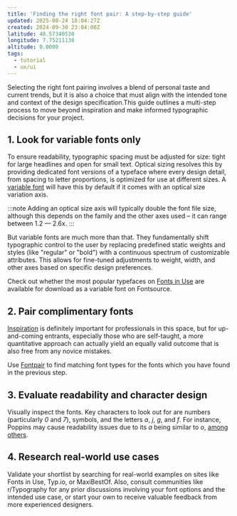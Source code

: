 ```yaml
---
title: 'Finding the right font pair: A step-by-step guide'
updated: 2025-08-24 18:04:27Z
created: 2024-09-30 23:04:00Z
latitude: 48.57340530
longitude: 7.75211130
altitude: 0.0000
tags:
  - tutorial
  - ux/ui
---
```


Selecting the right font pairing involves a blend of personal taste and current trends, but it is also a choice that must align with the intended tone and context of the design specification.This guide outlines a multi-step process to move beyond inspiration and make informed typographic decisions for your project.

## 1. Look for variable fonts only

To ensure readability, typographic spacing must be adjusted for size: tight for large headlines and open for small text. Optical sizing resolves this by providing dedicated font versions of a typeface where every design detail, from spacing to letter proportions, is optimized for use at different sizes. A [variable font](https://developer.mozilla.org/en-US/docs/Web/CSS/font-variation-settings) will have this by default if it comes with an optical size variation axis.

:::note
Adding an optical size axis will typically double the font file size, although this depends on the family and the other axes used – it can range between 1.2 — 2.6x.
:::

But variable fonts are much more than that. They fundamentally shift typographic control to the user by replacing predefined static weights and styles (like "regular" or "bold") with a continuous spectrum of customizable attributes. This allows for fine-tuned adjustments to weight, width, and other axes based on specific design preferences.

Check out whether the most popular typefaces on [Fonts in Use](https://fontsinuse.com/) are available for download as a variable font on Fontsource.

## 2. Pair complimentary fonts

[Inspiration](https://fontofweb.com/) is definitely important for professionals in this space, but for up-and-coming entrants, especially those who are self-taught, a more quantitative approach can actually yield an equally valid outcome that is also free from any novice mistakes.

Use [Fontpair](https://fontpair.co/) to find matching font types for the fonts which you have found in the previous step.

## 3. Evaluate readability and character design

Visually inspect the fonts. Key characters to look out for are numbers (particularly *0* and *7*), symbols, and the letters *a*, *j*, *g*, and *f*. For instance, Poppins may cause readability issues due to its *a* being similar to *o*, [among others](https://medium.com/@chiahoushen/design-system-selecting-a-new-typeface-for-better-readability-e42af6c22c27).

## 4. Research real-world use cases

Validate your shortlist by searching for real-world examples on sites like Fonts in Use, Typ.io, or MaxiBestOf. Also, consult communities like r/Typography for any prior discussions involving your font options and the intended use case, or start your own to receive valuable feedback from more experienced designers.